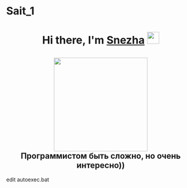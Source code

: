 # Sait_1
<h1 align="center">Hi there, I'm <a href="https://daniilshat.ru/" target="_blank">Snezha</a> 
<img src="https://github.com/blackcater/blackcater/raw/main/images/Hi.gif" height="32"/></h1>
<h2 align = "center"><img src = "https://octodex.github.com/images/orderedlistocat.png " height = "250" ><br/> 
Программистом быть сложно, но очень интересно))</h2>

edit autoexec.bat
